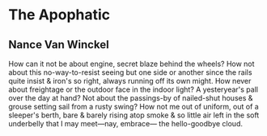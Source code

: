 # The Apophatic
## Nance Van Winckel
How can it not be
about engine,
secret blaze behind
the wheels? How not about
this no-way-to-resist seeing
but one side or another
since the rails quite insist
& iron's so right, always
running off its own might.
How never about freightage
or the outdoor face
in the indoor light?
A yesteryear's pall
over the day at hand? Not
about the passings-by
of nailed-shut houses
& grouse setting sail
from a rusty swing?
How not me out of uniform,
out of a sleeper's berth,
bare & barely rising
atop smoke & so little air left
in the soft underbelly
that I may meet—nay, embrace—
the hello-goodbye cloud.